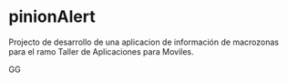 ﻿pinionAlert
===========

Projecto de desarrollo de una aplicacion de información de macrozonas para el ramo Taller de Aplicaciones para Moviles.

GG